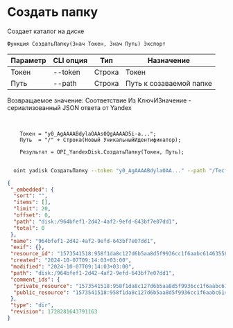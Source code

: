 ﻿---
sidebar_position: 2
---

# Создать папку
 Создает каталог на диске



`Функция СоздатьПапку(Знач Токен, Знач Путь) Экспорт`

  | Параметр | CLI опция | Тип | Назначение |
  |-|-|-|-|
  | Токен | --token | Строка | Токен |
  | Путь | --path | Строка | Путь к созаваемой папке |

  
  Возвращаемое значение:   Соответствие Из КлючИЗначение - сериализованный JSON ответа от Yandex

<br/>




```bsl title="Пример кода"
    Токен = "y0_AgAAAABdylaOAAs0QgAAAAD5i-a...";
    Путь  = "/" + Строка(Новый УникальныйИдентификатор);

    Результат = OPI_YandexDisk.СоздатьПапку(Токен, Путь);
```



```sh title="Пример команды CLI"
    
  oint yadisk СоздатьПапку --token "y0_AgAAAABdylaOAA..." --path "/Тестовая папка"

```

```json title="Результат"
{
 "_embedded": {
  "sort": "",
  "items": [],
  "limit": 20,
  "offset": 0,
  "path": "disk:/964bfef1-2d42-4af2-9efd-643bf7e07dd1",
  "total": 0
 },
 "name": "964bfef1-2d42-4af2-9efd-643bf7e07dd1",
 "exif": {},
 "resource_id": "1573541518:958f1da8c127d6b5aa8d5f9936cc1f6aabc6146355804c4cc18f0241e4aaa8e0",
 "created": "2024-10-07T09:14:03+03:00",
 "modified": "2024-10-07T09:14:03+03:00",
 "path": "disk:/964bfef1-2d42-4af2-9efd-643bf7e07dd1",
 "comment_ids": {
  "private_resource": "1573541518:958f1da8c127d6b5aa8d5f9936cc1f6aabc6146355804c4cc18f0241e4aaa8e0",
  "public_resource": "1573541518:958f1da8c127d6b5aa8d5f9936cc1f6aabc6146355804c4cc18f0241e4aaa8e0"
 },
 "type": "dir",
 "revision": 1728281643791163
}
```
